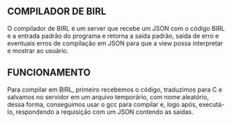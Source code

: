 ## COMPILADOR DE BIRL ##
O compilador de BIRL é um server que recebe um JSON com o código BIRL e a entrada padrão do programa e retorna a saída padrão, saída de erro e eventuais erros de compilação em JSON para que a view possa interpretar e mostrar ao usuário.

## FUNCIONAMENTO ##
Para compilar em BIRL, primeiro recebemos o código, traduzimos para C e salvamos no servidor em um arquivo temporário, com nome aleatório, dessa forma, conseguimos usar o gcc para compilar e, logo após, executá-lo, respondendo a requisição com um JSON contendo as saídas.
